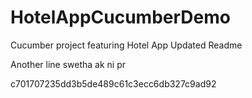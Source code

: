 # HotelAppCucumberDemo
Cucumber project featuring Hotel App
Updated Readme


Another line swetha ak ni pr

c701707235dd3b5de489c61c3ecc6db327c9ad92
